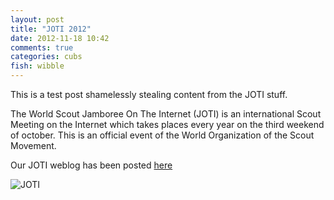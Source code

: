 ```yaml
---
layout: post
title: "JOTI 2012"
date: 2012-11-18 10:42
comments: true
categories: cubs
fish: wibble
---
```

This is a test post shamelessly stealing content from the JOTI stuff. 

The World Scout Jamboree On The Internet (JOTI) is an international Scout Meeting on the Internet which takes places every year on the third weekend of october. This is an official event of the World Organization of the Scout Movement.
<!-- more -->

Our JOTI weblog has been posted [here](http://www.jotajoti.org/weblog/view.php?orderby=scoutgroup_name&ordersort=&group=421&sa=)

![JOTI](https://lh6.googleusercontent.com/-8T0D67Pi0oE/UIPL419PNKI/AAAAAAAAABw/8HOXP4uIw80/s800/DSCF0386.JPG)